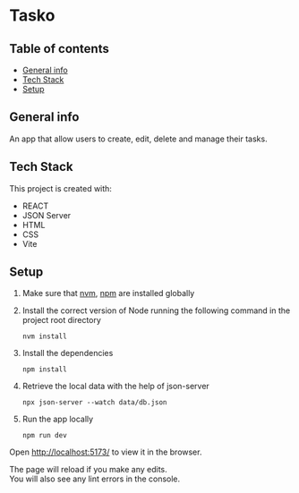 # Tasko

## Table of contents

- [General info](#general-info)
- [Tech Stack](#tech-stack)
- [Setup](#setup)

## General info

An app that allow users to create, edit, delete and manage their tasks.

## Tech Stack

This project is created with:

- REACT
- JSON Server
- HTML
- CSS
- Vite

## Setup

1. Make sure that [nvm](https://github.com/nvm-sh/nvm), [npm](https://www.npmjs.com/) are installed globally

2. Install the correct version of Node running the following command in the project root directory

   ```shell
   nvm install
   ```

3. Install the dependencies

   ```shell
   npm install
   ```

4. Retrieve the local data with the help of json-server

   ```shell
   npx json-server --watch data/db.json
   ```

5. Run the app locally

   ```shell
   npm run dev
   ```

Open [http://localhost:5173/](http://localhost:5173/) to view it in the browser.

The page will reload if you make any edits.<br>
You will also see any lint errors in the console.
